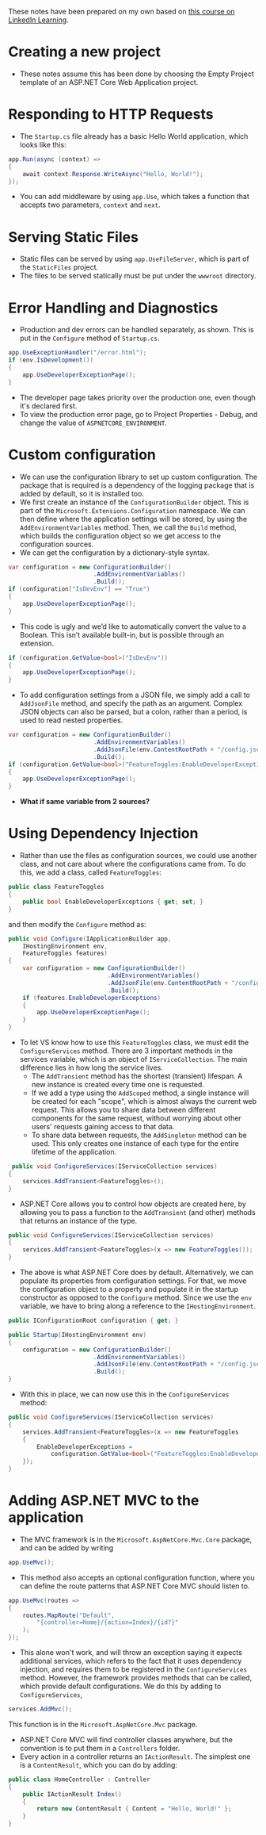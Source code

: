 These notes have been prepared on my own based on [this course on LinkedIn Learning](https://www.linkedin.com/learning/learning-asp-dot-net-core-mvc).

# Creating a new project
* These notes assume this has been done by choosing the Empty Project template of an ASP.NET Core Web Application project.

# Responding to HTTP Requests
* The `Startup.cs` file already has a basic Hello World application, which looks like this:
```cs
app.Run(async (context) =>
{
    await context.Response.WriteAsync("Hello, World!");
});
```

* You can add middleware by using `app.Use`, which takes a function that accepts two parameters, `context` and `next`.

# Serving Static Files
* Static files can be served by using `app.UseFileServer`, which is part of the `StaticFiles` project. 
* The files to be served statically must be put under the `wwwroot` directory.

# Error Handling and Diagnostics
* Production and dev errors can be handled separately, as shown. This is put in the `Configure` method of `Startup.cs`.
```cs
app.UseExceptionHandler("/error.html");
if (env.IsDevelopment())
{
    app.UseDeveloperExceptionPage();
}
```
* The developer page takes priority over the production one, even though it's declared first.
* To view the production error page, go to Project Properties - Debug, and change the value of `ASPNETCORE_ENVIRONMENT`.

# Custom configuration
* We can use the configuration library to set up custom configuration. The package that is required is a dependency of the logging package that is added by default, so it is installed too.
* We first create an instance of the `ConfigurationBuilder` object. This is part of the `Microsoft.Extensions.Configuration` namespace. We can then define where the application settings will be stored, by using the `AddEnvironmentVariables` method. Then, we call the `Build` method, which builds the configuration object so we get access to the configuration sources.
* We can get the configuration by a dictionary-style syntax.
```cs
var configuration = new ConfigurationBuilder()
                        .AddEnvironmentVariables()
                        .Build();
if (configuration["IsDevEnv"] == "True")
{
    app.UseDeveloperExceptionPage();
}
```
* This code is ugly and we’d like to automatically convert the value to a Boolean. This isn’t available built-in, but is possible through an extension.
```cs
if (configuration.GetValue<bool>("IsDevEnv"))
{
    app.UseDeveloperExceptionPage();
}
```
* To add configuration settings from a JSON file, we simply add a call to `AddJsonFile` method, and specify the path as an argument. Complex JSON objects can also be parsed, but a colon, rather than a period, is used to read nested properties.
```cs
var configuration = new ConfigurationBuilder()
                        .AddEnvironmentVariables()
                        .AddJsonFile(env.ContentRootPath + "/config.json")
                        .Build();
if (configuration.GetValue<bool>("FeatureToggles:EnableDeveloperExceptions"))
{
    app.UseDeveloperExceptionPage();
}
```
* **What if same variable from 2 sources?**

# Using Dependency Injection
* Rather than use the files as configuration sources, we could use another class, and not care about where the configurations came from. To do this, we add a class, called `FeatureToggles`:
```cs
public class FeatureToggles
{
    public bool EnableDeveloperExceptions { get; set; }
}
```
and then modify the `Configure` method as:
```cs
public void Configure(IApplicationBuilder app, 
    IHostingEnvironment env,
    FeatureToggles features)
{
    var configuration = new ConfigurationBuilder()
                            .AddEnvironmentVariables()
                            .AddJsonFile(env.ContentRootPath + "/config.json")
                            .Build();
    if (features.EnableDeveloperExceptions)
    {
        app.UseDeveloperExceptionPage();
    }
}
```
* To let VS know how to use this `FeatureToggles` class, we must edit the `ConfigureServices` method. There are 3 important methods in the services variable, which is an object of `IServiceCollection`. The main difference lies in how long the service lives.
    * The `AddTransient` method has the shortest (transient) lifespan. A new instance is created every time one is requested.
    * If we add a type using the `AddScoped` method, a single instance will be created for each "scope", which is almost always the current web request. This allows you to share data between different components for the same request, without worrying about other users' requests gaining access to that data.
    * To share data between requests, the `AddSingleton` method can be used. This only creates one instance of each type for the entire lifetime of the application.
```cs
 public void ConfigureServices(IServiceCollection services)
{
    services.AddTransient<FeatureToggles>();
}
```
* ASP.NET Core allows you to control how objects are created here, by allowing you to pass a function to the `AddTransient` (and other) methods that returns an instance of the type.
```cs
public void ConfigureServices(IServiceCollection services)
{
    services.AddTransient<FeatureToggles>(x => new FeatureToggles());
}
```
* The above is what ASP.NET Core does by default. Alternatively, we can populate its properties from configuration settings. For that, we move the configuration object to a property and populate it in the startup constructor as opposed to the `Configure` method. Since we use the `env` variable, we have to bring along a reference to the `IHostingEnvironment`.
```cs
public IConfigurationRoot configuration { get; }

public Startup(IHostingEnvironment env)
{
    configuration = new ConfigurationBuilder()
                        .AddEnvironmentVariables()
                        .AddJsonFile(env.ContentRootPath + "/config.json")
                        .Build();
}
```
* With this in place, we can now use this in the `ConfigureServices` method:
```cs
public void ConfigureServices(IServiceCollection services)
{
    services.AddTransient<FeatureToggles>(x => new FeatureToggles
    {
        EnableDeveloperExceptions =
            configuration.GetValue<bool>("FeatureToggles:EnableDeveloperExceptions")
    });
}
```

# Adding ASP.NET MVC to the application
* The MVC framework is in the `Microsoft.AspNetCore.Mvc.Core` package, and can be added by writing
```cs
app.UseMvc();
```
* This method also accepts an optional configuration function, where you can define the route patterns that ASP.NET Core MVC should listen to.
```cs
app.UseMvc(routes =>
{
    routes.MapRoute("Default",
        "{controller=Home}/{action=Index}/{id?}"
    );
});
```
* This alone won't work, and will throw an exception saying it expects additional services, which refers to the fact that it uses dependency injection, and requires them to be registered in the `ConfigureServices` method. However, the framework provides methods that can be called, which provide default configurations. We do this by adding to `ConfigureServices`,
```cs
services.AddMvc();
```
This function is in the `Microsoft.AspNetCore.Mvc` package.
* ASP.NET Core MVC will find controller classes anywhere, but the convention is to put them in a `Controllers` folder.
* Every action in a controller returns an `IActionResult`. The simplest one is a `ContentResult`, which you can do by adding:
```cs
public class HomeController : Controller
{
    public IActionResult Index()
    {
        return new ContentResult { Content = "Hello, World!" };
    }
}
```
